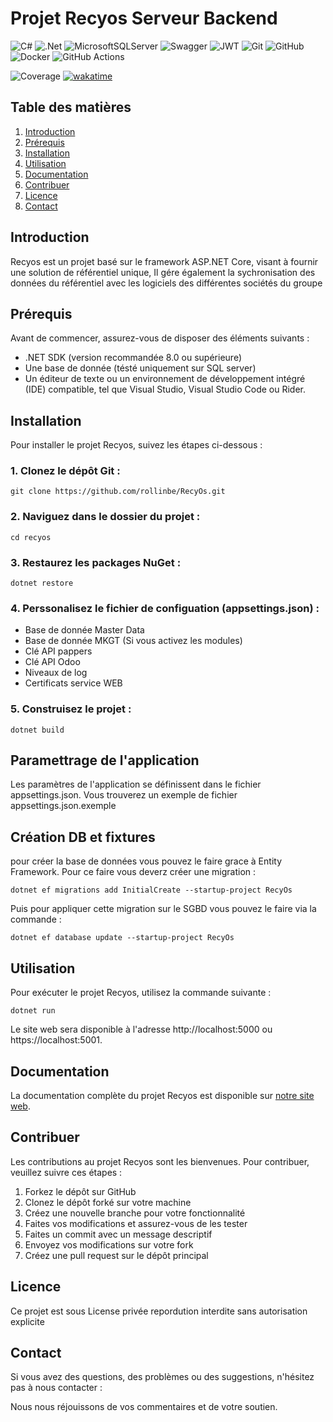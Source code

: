 # Projet Recyos Serveur Backend
![C#](https://img.shields.io/badge/c%23-%23239120.svg?style=for-the-badge&logo=c-sharp&logoColor=white)
![.Net](https://img.shields.io/badge/.NET-5C2D91?style=for-the-badge&logo=.net&logoColor=white)
![MicrosoftSQLServer](https://img.shields.io/badge/Microsoft%20SQL%20Server-CC2927?style=for-the-badge&logo=microsoft%20sql%20server&logoColor=white)
![Swagger](https://img.shields.io/badge/-Swagger-%23Clojure?style=for-the-badge&logo=swagger&logoColor=white)
![JWT](https://img.shields.io/badge/JWT-black?style=for-the-badge&logo=JSON%20web%20tokens)
![Git](https://img.shields.io/badge/git-%23F05033.svg?style=for-the-badge&logo=git&logoColor=white)
![GitHub](https://img.shields.io/badge/github-%23121011.svg?style=for-the-badge&logo=github&logoColor=white)
![Docker](https://img.shields.io/badge/docker-%230db7ed.svg?style=for-the-badge&logo=docker&logoColor=white)
![GitHub Actions](https://img.shields.io/badge/github%20actions-%232671E5.svg?style=for-the-badge&logo=githubactions&logoColor=white)

![Coverage](https://img.shields.io/badge/Coverage-56%25-yellow)
[![wakatime](https://wakatime.com/badge/github/rollinbe/RecyOs.svg)](https://wakatime.com/badge/github/rollinbe/RecyOs)

## Table des matières

1. [Introduction](#introduction)
2. [Prérequis](#prérequis)
3. [Installation](#installation)
4. [Utilisation](#utilisation)
5. [Documentation](#documentation)
6. [Contribuer](#contribuer)
7. [Licence](#licence)
8. [Contact](#contact)

## Introduction

Recyos est un projet basé sur le framework ASP.NET Core, visant à fournir une solution de référentiel unique,
Il gére également la sychronisation des données du référentiel avec les logiciels des différentes sociétés du groupe

## Prérequis

Avant de commencer, assurez-vous de disposer des éléments suivants :

- .NET SDK (version recommandée 8.0 ou supérieure)
- Une base de donnée (tésté uniquement sur SQL server)
- Un éditeur de texte ou un environnement de développement intégré (IDE) compatible, tel que Visual Studio, Visual Studio Code ou Rider.

## Installation

Pour installer le projet Recyos, suivez les étapes ci-dessous :

### 1. Clonez le dépôt Git :

```
git clone https://github.com/rollinbe/RecyOs.git
```

### 2. Naviguez dans le dossier du projet :

```
cd recyos
```

### 3. Restaurez les packages NuGet :

```
dotnet restore
```

### 4. Perssonalisez le fichier de configuation (appsettings.json) :

- Base de donnée Master Data
- Base de donnée MKGT (Si vous activez les modules)
- Clé API pappers
- Clé API Odoo
- Niveaux de log
- Certificats service WEB

### **5. Construisez le projet :**
```
dotnet build
```

## **Paramettrage de l'application**
Les paramètres de l'application se définissent dans le fichier appsettings.json. Vous trouverez un exemple de fichier appsettings.json.exemple

## Création DB et fixtures

pour créer la base de données vous pouvez le faire grace à Entity Framework. Pour ce faire vous deverz créer une migration :
```
dotnet ef migrations add InitialCreate --startup-project RecyOs
```
Puis pour appliquer cette migration sur le SGBD vous pouvez le faire via la commande :
```
dotnet ef database update --startup-project RecyOs
```

## Utilisation

Pour exécuter le projet Recyos, utilisez la commande suivante :
```
dotnet run
```

Le site web sera disponible à l'adresse http://localhost:5000 ou https://localhost:5001.

## Documentation

La documentation complète du projet Recyos est disponible sur [notre site web](https://it.recygroup.fr).

## Contribuer

Les contributions au projet Recyos sont les bienvenues. Pour contribuer, veuillez suivre ces étapes :

1. Forkez le dépôt sur GitHub
2. Clonez le dépôt forké sur votre machine
3. Créez une nouvelle branche pour votre fonctionnalité
4. Faites vos modifications et assurez-vous de les tester
5. Faites un commit avec un message descriptif
6. Envoyez vos modifications sur votre fork
7. Créez une pull request sur le dépôt principal

## Licence

Ce projet est sous License privée repordution interdite sans autorisation explicite

## Contact

Si vous avez des questions, des problèmes ou des suggestions, n'hésitez pas à nous contacter :

Nous nous réjouissons de vos commentaires et de votre soutien.
